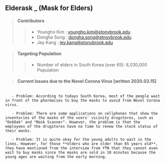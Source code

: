 ## Elderask _ (Mask for Elders)

> #### Contributors
> > - Youngho Kim : youngho.kim@stonybrook.edu
> > - Dongha Song : dongha.song@stnoybrook.edu
> > - Jey Kang    : jey.kang@stonybrook.edu


> #### Targeting Population
> > * Number of elders in South Korea (over 65): 8,030,000 Population

> #### Current Issues due to the Novel Corona Virus [written 2020.03.15]
<pre>
<code>
   - Problem: According to todays South Korea, most of the people wait in front of the pharmacies to buy the masks to avoid from Novel Corona virus. 

   - Problem: There are some applications on cellphones that show the inventories of the masks of the users' vicinity drugstores, such as "DokDak" and "Mask Scanner". However, the problem is that the employees of the drugstores have no time to renew the stock status of their masks. 

   - Problem: It is quite okay for the young adults to wait in the lines. However, for those **elders who are older than 65 years old**, they have mentioned from the interview from YTN that they cannot even wait to buy masks since the masks are sold in 10 minutes because the young ages are waiting from the early morning.
</code>
</pre>
> #### 
